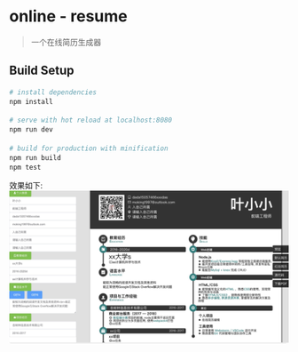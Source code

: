 # online - resume

> 一个在线简历生成器

## Build Setup

``` bash
# install dependencies
npm install

# serve with hot reload at localhost:8080
npm run dev

# build for production with minification
npm run build
npm test
```
效果如下:
![](resume.png)